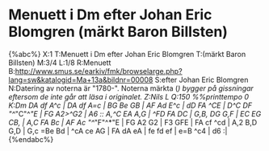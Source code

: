 # Menuett i Dm efter Johan Eric Blomgren (märkt Baron Billsten)

{%abc%}
X:1
T:Menuett i Dm efter Johan Eric Blomgren
T:(märkt Baron Billsten)
M:3/4
L:1/8
R:Menuett
B:http://www.smus.se/earkiv/fmk/browselarge.php?lang=sw&katalogid=Ma+13a&bildnr=00008
S:efter Johan Eric Blomgren
N:Datering av noterna är "1780-". Noterna märkta (*) bygger på gissningar eftersom de inte går att läsa i originalet.
Z:Nils L
Q:150
%%printtempo 0
K:Dm
DA df A^c | DA df A=c | BG Be GB | AF Ad E^c | dD FA ^CE | 
D^C DF "^*"C"^*"E | FG A2>^G2 | A6 :: A,^C EA A,G | ^FD FA DC | G,B, DG G,F | 
EC EG CB, | A,C FA Bc | AF Ac "^*"F"^*"E | FG A2 G2 | F3 GFE | FA cf ^cd | 
A,2 B,D G,D | G,c =Be Bd | ^cA ce AG | FA dA eA | fe fd ef | e=B ^c4 | d6 :| 
{%endabc%}
